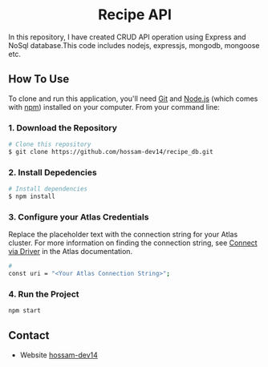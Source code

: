 
<h1 align="center">Recipe API</h1>

In this repository, I have created CRUD API operation using Express and NoSql database.This code includes nodejs, expressjs, mongodb, mongoose etc.

## How To Use

To clone and run this application, you'll need [Git](https://git-scm.com) and [Node.js](https://nodejs.org/en/download/) (which comes with [npm](http://npmjs.com)) installed on your computer. From your command line:

 ### 1. Download the Repository
```bash
# Clone this repository
$ git clone https://github.com/hossam-dev14/recipe_db.git
```
### 2. Install Depedencies
```bash
# Install dependencies
$ npm install
```

### 3. Configure your Atlas Credentials
Replace the placeholder text with the connection string for your Atlas cluster. For more information on finding the connection string, see [Connect via Driver](https://www.mongodb.com/docs/atlas/driver-connection/) in the Atlas documentation.
```bash
# 
const uri = "<Your Atlas Connection String>";
```

### 4. Run the Project
```bash
npm start
```


## Contact
- Website [hossam-dev14](https://hossam-dev14.github.io/)

